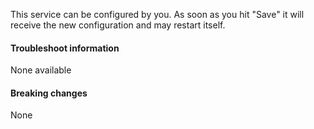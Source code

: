 This service can be configured by you. As soon as you hit
"Save" it will receive the new configuration and may restart
itself.

#### Troubleshoot information

<div id="troubleshoot">None available</div>

#### Breaking changes

<div id="breakingchanges">None</div>
